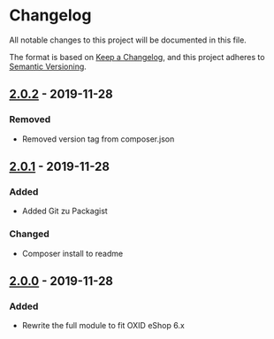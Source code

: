 # Changelog
All notable changes to this project will be documented in this file.

The format is based on [Keep a Changelog](https://keepachangelog.com/en/1.0.0/),
and this project adheres to [Semantic Versioning](https://semver.org/spec/v2.0.0.html).


## [2.0.2] - 2019-11-28

### Removed
- Removed version tag from composer.json


## [2.0.1] - 2019-11-28

### Added
- Added Git zu Packagist

### Changed
- Composer install to readme


## [2.0.0] - 2019-11-28

### Added
- Rewrite the full module to fit OXID eShop 6.x

[2.0.2]: https://github.com/proudcommerce/dk_recursivecats/tree/2.0.2
[2.0.1]: https://github.com/proudcommerce/dk_recursivecats/tree/2.0.1
[2.0.0]: https://github.com/proudcommerce/dk_recursivecats/tree/2.0.0

